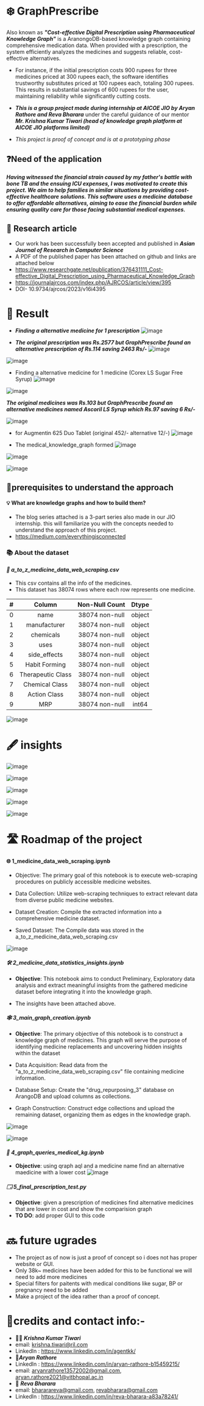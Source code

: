 # ❄️ GraphPrescribe
Also known as ***"Cost-effective Digital Prescription using Pharmaceutical Knowledge Graph"*** is a AranongoDB-based knowledge graph containing comprehensive medication data. When provided with a prescription, the system efficiently analyzes the medicines and suggests reliable, cost-effective alternatives. 

* For instance, if the initial prescription costs 900 rupees for three medicines priced at 300 rupees each, the software identifies trustworthy substitutes priced at 100 rupees each, totaling 300 rupees. This results in substantial savings of 600 rupees for the user, maintaining reliability while significantly cutting costs.

* ***This is a group project made during  internship at AICOE JIO by Aryan Rathore and Reva Bharara*** under the careful guidance of our mentor ***Mr. Krishna Kumar Tiwari (head of knowledge graph platform at AICOE JIO platforms limited)***
* *This project is proof of concept and is at a prototyping phase*

## ❓Need of the application
***Having witnessed the financial strain caused by my father's battle with bone TB and the ensuing ICU expenses, I was motivated to create this project. We aim to help families in similar situations by providing cost-effective healthcare solutions. This software uses a medicine database to offer affordable alternatives, aiming to ease the financial burden while ensuring quality care for those facing substantial medical expenses.***

## 🔬 Research article

* Our work has been successfully been accepted and published in ***Asian Journal of Research in Computer Science***
* A PDF of the published paper has been attached on github and links are attached below
* https://www.researchgate.net/publication/376431111_Cost-effective_Digital_Prescription_using_Pharmaceutical_Knowledge_Graph
* https://journalajrcos.com/index.php/AJRCOS/article/view/395 
* DOI- 10.9734/ajrcos/2023/v16i4395


# 🏁 Result

* ***Finding a alternative medicine for 1 prescription***
![image](https://github.com/aryanrathore1012/calorie_tracker_ml/assets/91218998/c360bac6-7c8d-467b-a137-834b0114b0eb)

* ***The original prescription was Rs.2577 but GraphPrescribe found an alternative prescription of  Rs.114 saving 2463 Rs/-***
![image](https://github.com/aryanrathore1012/calorie_tracker_ml/assets/91218998/e2251486-a7d7-4638-b54a-eb7521b5d9d5)

![image](https://github.com/aryanrathore1012/calorie_tracker_ml/assets/91218998/98ff7670-4332-4b72-8ac3-b3c45cbaa145)

* Finding a alternative medicine for 1 medicine (Corex LS Sugar Free Syrup)
![image](https://github.com/aryanrathore1012/calorie_tracker_ml/assets/91218998/fce94bb5-57a9-4e20-b1a8-f0d7af479b7a)


![image](https://github.com/aryanrathore1012/calorie_tracker_ml/assets/91218998/87b59583-07fe-4271-b56e-6bc713f9c8d3)

***The original medicines was Rs.103 but GraphPrescribe found an alternative medicines named Ascoril LS Syrup which Rs.97 saving 6 Rs/-***

![image](https://github.com/aryanrathore1012/GraphPrescribe/assets/91218998/a84adc4f-731c-43e0-926f-8de2d48aa0a5)

* for Augmentin 625 Duo Tablet (original 452/- alternative 12/-)
![image](https://github.com/aryanrathore1012/calorie_tracker_ml/assets/91218998/ce01e53c-05d7-4fe1-990c-7c4c43eb8a2a)

* The medical_knowledge_graph formed
![image](https://github.com/aryanrathore1012/calorie_tracker_ml/assets/91218998/704a0f7b-b8bc-40b1-8a1a-dc5ba1d70527)

![image](https://github.com/aryanrathore1012/calorie_tracker_ml/assets/91218998/2415e35c-5958-41dc-a1af-6af6f859a388)

![image](https://github.com/aryanrathore1012/calorie_tracker_ml/assets/91218998/58560b57-0083-44d0-9b8d-7c795ebb0b67)

## 💽prerequisites to understand the approach
#### 💡 What are knowledge graphs and how to build them? 

* The blog series attached is a 3-part series also made in our JIO internship. this will familiarize you with the concepts needed to understand the approach of this project.
* https://medium.com/everythingisconnected


### 📚 About the dataset

#### ***📕 a_to_z_medicine_data_web_scraping.csv***

* This csv contains all the info of the medicines.
* This dataset has 38074 rows where each row represents one medicine.

| # | Column            | Non-Null Count | Dtype |
|---| :------:            | :--------------: | :-----: |
| 0 | name              | 38074 non-null | object|
| 1 | manufacturer      | 38074 non-null | object|
| 2 | chemicals         | 38074 non-null | object|
| 3 | uses              | 38074 non-null | object|
| 4 | side_effects      | 38074 non-null | object|
| 5 | Habit Forming     | 38074 non-null | object|
| 6 | Therapeutic Class | 38074 non-null | object|
| 7 | Chemical Class    | 38074 non-null | object|
| 8 | Action Class      | 38074 non-null | object|
| 9 | MRP               | 38074 non-null | int64 |

![image](https://github.com/aryanrathore1012/GraphPrescribe/assets/91218998/becc9e11-071a-4b19-9e07-01882fd2f446)


# 🖋️ insights

![image](https://github.com/aryanrathore1012/GraphPrescribe/assets/91218998/69c1bdf8-f541-419e-bef0-00766ea29ae2)

![image](https://github.com/aryanrathore1012/GraphPrescribe/assets/91218998/0d31f771-c5c4-4f7c-84b9-0237c0526e26)

![image](https://github.com/aryanrathore1012/GraphPrescribe/assets/91218998/8310a660-08fb-40b3-b6c8-e2d91c41a1cf)

![image](https://github.com/aryanrathore1012/GraphPrescribe/assets/91218998/5553b6c1-449b-4ac3-8778-5075c90ba4ec)

![image](https://github.com/aryanrathore1012/GraphPrescribe/assets/91218998/631be179-e93e-4c8c-a5e6-3e5ba91dbf71)

# 🛣️ Roadmap of the project

#### **🌐 1_medicine_data_web_scraping.ipynb**

* Objective: The primary goal of this notebook is to execute web-scraping procedures on publicly accessible medicine websites.

* Data Collection: Utilize web-scraping techniques to extract relevant data from diverse public medicine websites.

* Dataset Creation: Compile the extracted information into a comprehensive medicine dataset.

* Saved Dataset: The Compile data was stored in the a_to_z_medicine_data_web_scraping.csv

![image](https://github.com/aryanrathore1012/calorie_tracker_ml/assets/91218998/91ab9b72-9dd6-4a7d-99cf-ee705a9e2b42)

#### ***🛠️ 2_medicine_data_statistics_insights.ipynb***

- **Objective**: This notebook aims to conduct Preliminary, Exploratory data analysis and extract meaningful insights from the gathered medicine dataset before integrating it into the knowledge graph.

- The insights have been attached above.

#### ***🕸️ 3_main_graph_creation.ipynb***

* **Objective**: The primary objective of this notebook is to construct a knowledge graph of medicines. This graph will serve the purpose of identifying medicine replacements and uncovering hidden insights within the dataset

* Data Acquisition: Read data from the "a_to_z_medicine_data_web_scraping.csv" file containing medicine information.

* Database Setup: Create the "drug_repurposing_3" database on ArangoDB and upload columns as collections.

* Graph Construction: Construct edge collections and upload the remaining dataset, organizing them as edges in the knowledge graph.

![image](https://github.com/aryanrathore1012/calorie_tracker_ml/assets/91218998/eb3bd0bd-9240-4585-b209-0fa7d10a8ac9)

![image](https://github.com/aryanrathore1012/calorie_tracker_ml/assets/91218998/cde73d31-7a61-4c2f-8e89-18e0778ca52b)

#### ***💊 4_graph_queries_medical_kg.ipynb***
* **Objective**: using qraph aql and a medicine name find an alternative maedicine with a lower cost
![image](https://github.com/aryanrathore1012/calorie_tracker_ml/assets/91218998/fa64b85c-cc89-4c3d-b631-d53729565386)
#### ***🗔 5_final_prescription_test.py***

* **Objective**: given a prescription of medicines find alternative medicines that are lower in cost and show the comparision graph
* **TO DO**: add proper GUI to this code


# 🔜 future ugrades

* The project as of now is just a proof of concept so i does not has proper website or GUI.
* Only 38k~ medicines have been added for this to be functional we will need to add more medicines
* Special filters for paitents with medical conditions like sugar, BP or pregnancy need to be added
* Make a project of the idea rather than a proof of concept.

# 👥credits and contact info:-

* 🧑‍🏫 ***Krishna Kumar Tiwari***
* email: krishna.tiwari@ril.com
* LinkedIn : https://www.linkedin.com/in/agentkk/
* 👨***Aryan Rathore***
* LinkedIn : https://www.linkedin.com/in/aryan-rathore-b15459215/
* email: aryanrathore13572002@gmail.com, aryan.rathore2021@vitbhopal.ac.in
* 👩 ***Reva Bharara***
* email: bhararareva@gmail.com, revabharara@gmail.com
* LinkedIn : https://www.linkedin.com/in/reva-bharara-a83a78241/



